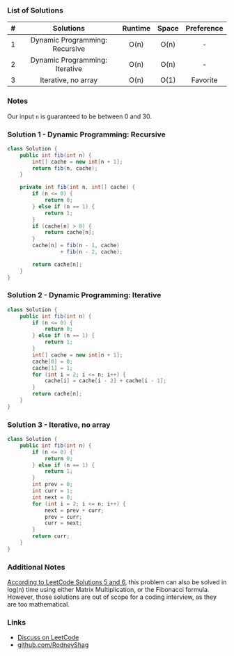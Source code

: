 ### List of Solutions

| # |           Solutions            | Runtime |   Space   |  Preference  |
|:-:|:------------------------------:|:-------:|:---------:|:------------:|
| 1 | Dynamic Programming: Recursive |   O(n)  |   O(n)    |       -      |
| 2 | Dynamic Programming: Iterative |   O(n)  |   O(n)    |       -      |
| 3 | Iterative, no array            |   O(n)  |   O(1)    |   Favorite   |

### Notes

Our input `n` is guaranteed to be between 0 and 30.

### Solution 1 - Dynamic Programming: Recursive

```java
class Solution {
    public int fib(int n) {
        int[] cache = new int[n + 1];
        return fib(n, cache);
    }

    private int fib(int n, int[] cache) {
        if (n <= 0) {
            return 0;
        } else if (n == 1) {
            return 1;
        }
        if (cache[n] > 0) {
            return cache[n];
        }
        cache[n] = fib(n - 1, cache)
                 + fib(n - 2, cache);

        return cache[n];
    }
}
```

### Solution 2 - Dynamic Programming: Iterative

```java
class Solution {
    public int fib(int n) {
        if (n <= 0) {
            return 0;
        } else if (n == 1) {
            return 1;
        }
        int[] cache = new int[n + 1];
        cache[0] = 0;
        cache[1] = 1;
        for (int i = 2; i <= n; i++) {
            cache[i] = cache[i - 2] + cache[i - 1];
        }
        return cache[n];
    }
}

```

### Solution 3 - Iterative, no array

```java
class Solution {
    public int fib(int n) {
        if (n <= 0) {
            return 0;
        } else if (n == 1) {
            return 1;
        }
        int prev = 0;
        int curr = 1;
        int next = 0;
        for (int i = 2; i <= n; i++) {
            next = prev + curr;
            prev = curr;
            curr = next;
        }
        return curr;
    }
}
```

### Additional Notes

[According to LeetCode Solutions 5 and 6](https://leetcode.com/problems/climbing-stairs/solution), this problem can also be solved in log(n) time using either Matrix Multiplication, or the Fibonacci formula. However, those solutions are out of scope for a coding interview, as they are too mathematical.

### Links

- [Discuss on LeetCode](https://leetcode.com/problems/fibonacci-number/discuss/304450)
- [github.com/RodneyShag](https://github.com/RodneyShag)
